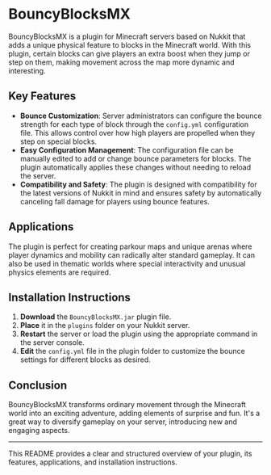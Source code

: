 # BouncyBlocksMX

BouncyBlocksMX is a plugin for Minecraft servers based on Nukkit that adds a unique physical feature to blocks in the Minecraft world. With this plugin, certain blocks can give players an extra boost when they jump or step on them, making movement across the map more dynamic and interesting.

## Key Features

- **Bounce Customization**: Server administrators can configure the bounce strength for each type of block through the `config.yml` configuration file. This allows control over how high players are propelled when they step on special blocks.
- **Easy Configuration Management**: The configuration file can be manually edited to add or change bounce parameters for blocks. The plugin automatically applies these changes without needing to reload the server.
- **Compatibility and Safety**: The plugin is designed with compatibility for the latest versions of Nukkit in mind and ensures safety by automatically canceling fall damage for players using bounce features.

## Applications

The plugin is perfect for creating parkour maps and unique arenas where player dynamics and mobility can radically alter standard gameplay. It can also be used in thematic worlds where special interactivity and unusual physics elements are required.

## Installation Instructions

1. **Download** the `BouncyBlocksMX.jar` plugin file.
2. **Place** it in the `plugins` folder on your Nukkit server.
3. **Restart** the server or load the plugin using the appropriate command in the server console.
4. **Edit** the `config.yml` file in the plugin folder to customize the bounce settings for different blocks as desired.

## Conclusion

BouncyBlocksMX transforms ordinary movement through the Minecraft world into an exciting adventure, adding elements of surprise and fun. It's a great way to diversify gameplay on your server, introducing new and engaging aspects.

---

This README provides a clear and structured overview of your plugin, its features, applications, and installation instructions.
